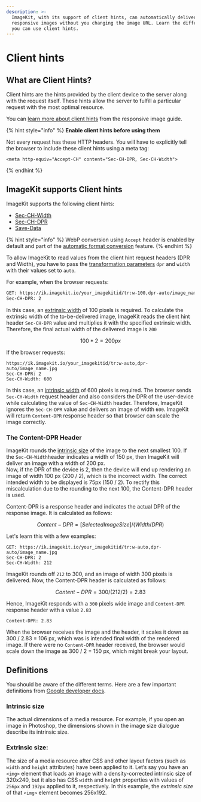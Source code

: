 ```yaml
---
description: >-
  ImageKit, with its support of client hints, can automatically deliver
  responsive images without you changing the image URL. Learn the different ways
  you can use client hints.
---
```


# Client hints

## What are Client Hints?

Client hints are the hints provided by the client device to the server along with the request itself. These hints allow the server to fulfill a particular request with the most optimal resource.

You can [learn more about client hints](https://imagekit.io/responsive-images/#chapter-7---using-client-hints) from the responsive image guide.

{% hint style="info" %}
**Enable client hints before using them**

Not every request has these HTTP headers. You will have to explicitly tell the browser to include these client hints using a meta tag:

```markup
<meta http-equiv="Accept-CH" content="Sec-CH-DPR, Sec-CH-Width">
```
{% endhint %}

## ImageKit supports Client hints

ImageKit supports the following client hints:

* [Sec-CH-Width](https://imagekit.io/responsive-images/#sec-ch-width)
* [Sec-CH-DPR](https://imagekit.io/responsive-images/#sec-ch-dpr)
* [Save-Data](https://imagekit.io/responsive-images/#save-data)

{% hint style="info" %}
WebP conversion using `Accept` header is enabled by default and part of the [automatic format conversion](image-optimization/automatic-image-format-conversion.md) feature.
{% endhint %}

To allow ImageKit to read values from the client hint request headers (DPR and Width), you have to pass the [transformation parameters](https://docs.imagekit.io/features/image-transformations) `dpr` and `width` with their values set to `auto`.

For example, when the browser requests:

```bash
GET: https://ik.imagekit.io/your_imagekitid/tr:w-100,dpr-auto/image_name.jpg
Sec-CH-DPR: 2
```

In this case, an [extrinsic width](client-hints.md#extrinsic-size) of 100 pixels is required. To calculate the extrinsic width of the to-be-delivered image, ImageKit reads the client hint header `Sec-CH-DPR` value and multiplies it with the specified extrinsic width. Therefore, the final actual width of the delivered image is `200`

$$
100 * 2 = 200 px
$$

If the browser requests:

```
https://ik.imagekit.io/your_imagekitid/tr:w-auto,dpr-auto/image_name.jpg
Sec-CH-DPR: 2
Sec-CH-Width: 600
```

In this case, an [intrinsic width](client-hints.md#intrinsic-size) of 600 pixels is required.  The browser sends `Sec-CH-Width` request header and also considers the DPR of the user-device while calculating the value of `Sec-CH-Width` header. Therefore, ImageKit ignores the `Sec-CH-DPR` value and delivers an image of width `600`. ImageKit will return `Content-DPR` response header so that browser can scale the image correctly. 

### The Content-DPR Header

ImageKit rounds the [intrinsic size](client-hints.md#intrinsic-size) of the image to the next smallest 100. If the `Sec-CH-Width`header indicates a width of 150 px, then ImageKit will deliver an image with a width of 200 px.\
Now, if the DPR of the device is 2,  then the device will end up rendering an image of width 100 px (200 / 2), which is the incorrect width. The correct intended width to be displayed is 75px (150 / 2). To rectify this miscalculation due to the rounding to the next 100, the Content-DPR header is used.

Content-DPR is a response header and indicates the actual DPR of the response image. It is calculated as follows:

$$
Content-DPR = [Selected Image Size] / (Width / DPR)
$$

Let's learn this with a few examples:

```
GET: https://ik.imagekit.io/your_imagekitid/tr:w-auto,dpr-auto/image_name.jpg
Sec-CH-DPR: 2
Sec-CH-Width: 212
```

ImageKit rounds off `212` to 300, and an image of width 300 pixels is delivered. Now, the Content-DPR header is calculated as follows:

$$
Content-DPR = 300/ (212 / 2) = 2.83
$$

Hence, ImageKit responds with a `300` pixels wide image and `Content-DPR` response header with a value `2.83`

```
Content-DPR: 2.83
```

When the browser receives the image and the header, it scales it down as 300 / 2.83 = 106 px, which was is intended final width of the rendered image. If there were no `Content-DPR` header received, the browser would scale down the image as 300 / 2 = 150 px, which might break your layout.

## Definitions

You should be aware of the different terms. Here are a few important definitions from [Google developer docs](https://developers.google.com/web/fundamentals/performance/optimizing-content-efficiency/client-hints).

### Intrinsic size

The actual dimensions of a media resource. For example, if you open an image in Photoshop, the dimensions shown in the image size dialogue describe its intrinsic size.

### **Extrinsic size:**

The size of a media resource after CSS and other layout factors (such as `width` and `height` attributes) have been applied to it. Let’s say you have an `<img>` element that loads an image with a density-corrected intrinsic size of 320x240, but it also has CSS `width` and `height` properties with values of `256px` and `192px` applied to it, respectively. In this example, the _extrinsic size_ of that `<img>` element becomes 256x192.
